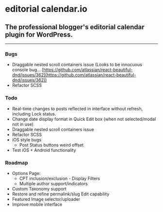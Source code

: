 # editorial calendar.io

<!-- [![Known Vulnerabilities](https://snyk.io/test/github/roundhousedesigns/calendario/badge.svg)](https://snyk.io/test/github/roundhousedesigns/calendario)
[![DeepScan grade](https://deepscan.io/api/teams/14424/projects/17809/branches/421337/badge/grade.svg)](https://deepscan.io/dashboard#view=project&tid=14424&pid=17809&bid=421337)
[![Codacy Badge](https://app.codacy.com/project/badge/Grade/30d73f826c774f6ba8437003efef22b2)](https://www.codacy.com/gh/roundhousedesigns/calendario/dashboard?utm_source=github.com&amp;utm_medium=referral&amp;utm_content=roundhousedesigns/calendario&amp;utm_campaign=Badge_Grade) -->

## The professional blogger's editorial calendar plugin for WordPress.

---

### Bugs

- Draggable nested scroll containers issue (Looks to be innocuous console bug... [https://github.com/atlassian/react-beautiful-dnd/issues/362](https://github.com/atlassian/react-beautiful-dnd/issues/362))
- Refactor SCSS

### Todo

- Real-time changes to posts reflected in interface without refresh, including Lock status.
- Change date display format in Quick Edit box (when not selected/modal not in use)
- Draggable nested scroll containers issue
- Refactor SCSS
- iOS style bugs
  - Post Status buttons weird offset
- Test iOS + Android functionality

### Roadmap

- Options Page:
  - CPT inclusion/exclusion - Display Filters
  - Multiple author support/indicators
- Custom Taxonomy support
- Restore and refine permalink/slug Edit capability
- Featured Image selector/uploader
- Improve mobile interface
